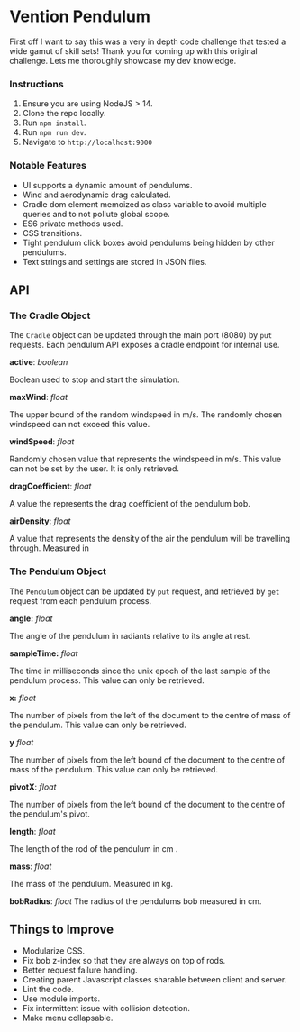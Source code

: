 # Vention Pendulum

First off I want to say this was a very in depth code challenge that tested a wide gamut of skill sets! Thank you for coming up with this original challenge.  Lets me thoroughly showcase my dev knowledge.

### Instructions
1) Ensure you are using NodeJS > 14.
2) Clone the repo locally.
3) Run `npm install`.
4) Run `npm run dev`.
5) Navigate to `http://localhost:9000`

### Notable Features
- UI supports a dynamic amount of pendulums.
- Wind and aerodynamic drag calculated.
- Cradle dom element memoized as class variable to avoid multiple queries and to not pollute global scope.
- ES6 private methods used.
- CSS transitions.
- Tight pendulum click boxes avoid pendulums being hidden by other pendulums.
- Text strings and settings are stored in JSON files.

## API

### The Cradle Object
The `Cradle` object can be updated through the main port (8080) by `put` requests. Each pendulum API exposes a cradle endpoint for internal use.

 **active**:  *boolean*

 Boolean used to stop and start the simulation.
 
 **maxWind**:  *float*
 
 The upper bound of the random windspeed in m/s. The randomly chosen windspeed can not exceed this value.

**windSpeed**:  *float*

Randomly chosen value that represents the windspeed in m/s. This value can not be set by the user. It is only retrieved.

**dragCoefficient**: *float*

A value the represents the drag coefficient of the pendulum bob.

**airDensity**: *float*

A value that represents the density of the air the pendulum will be travelling through. Measured in 

### The Pendulum Object
The `Pendulum` object can be updated by `put` request, and retrieved by `get` request from each pendulum process.

**angle:** *float*

The angle of the pendulum in radiants relative to its angle at rest.

**sampleTime:** *float*

The time in milliseconds since the unix epoch of the last sample of the pendulum process. This value can only be retrieved.

**x:** *float*

The number of pixels from the left of the document to the centre of mass of the pendulum. This value can only be retrieved.

**y** *float* 

The number of pixels from the left bound of the document to the centre of mass of the pendulum. This value can only be retrieved.

**pivotX**: *float*

The number of pixels from the left bound of the document to the centre of the pendulum's pivot.

**length**:  *float*

The length of the rod of the pendulum in cm . 

**mass**: *float*

The mass of the pendulum. Measured in kg.

**bobRadius**: *float*
The radius of the pendulums bob measured in cm.

## Things to Improve
- Modularize CSS.
- Fix bob z-index so that they are always on top of rods.
- Better request failure handling.
- Creating parent Javascript classes sharable between client and server.
- Lint the code.
- Use module imports.
- Fix intermittent issue with collision detection.
- Make menu collapsable.

